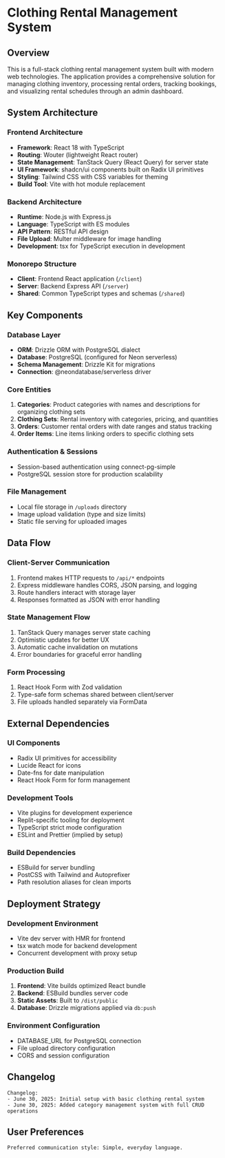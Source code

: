 # Clothing Rental Management System

## Overview

This is a full-stack clothing rental management system built with modern web technologies. The application provides a comprehensive solution for managing clothing inventory, processing rental orders, tracking bookings, and visualizing rental schedules through an admin dashboard.

## System Architecture

### Frontend Architecture
- **Framework**: React 18 with TypeScript
- **Routing**: Wouter (lightweight React router)
- **State Management**: TanStack Query (React Query) for server state
- **UI Framework**: shadcn/ui components built on Radix UI primitives
- **Styling**: Tailwind CSS with CSS variables for theming
- **Build Tool**: Vite with hot module replacement

### Backend Architecture
- **Runtime**: Node.js with Express.js
- **Language**: TypeScript with ES modules
- **API Pattern**: RESTful API design
- **File Upload**: Multer middleware for image handling
- **Development**: tsx for TypeScript execution in development

### Monorepo Structure
- **Client**: Frontend React application (`/client`)
- **Server**: Backend Express API (`/server`)
- **Shared**: Common TypeScript types and schemas (`/shared`)

## Key Components

### Database Layer
- **ORM**: Drizzle ORM with PostgreSQL dialect
- **Database**: PostgreSQL (configured for Neon serverless)
- **Schema Management**: Drizzle Kit for migrations
- **Connection**: @neondatabase/serverless driver

### Core Entities
1. **Categories**: Product categories with names and descriptions for organizing clothing sets
2. **Clothing Sets**: Rental inventory with categories, pricing, and quantities
3. **Orders**: Customer rental orders with date ranges and status tracking
4. **Order Items**: Line items linking orders to specific clothing sets

### Authentication & Sessions
- Session-based authentication using connect-pg-simple
- PostgreSQL session store for production scalability

### File Management
- Local file storage in `/uploads` directory
- Image upload validation (type and size limits)
- Static file serving for uploaded images

## Data Flow

### Client-Server Communication
1. Frontend makes HTTP requests to `/api/*` endpoints
2. Express middleware handles CORS, JSON parsing, and logging
3. Route handlers interact with storage layer
4. Responses formatted as JSON with error handling

### State Management Flow
1. TanStack Query manages server state caching
2. Optimistic updates for better UX
3. Automatic cache invalidation on mutations
4. Error boundaries for graceful error handling

### Form Processing
1. React Hook Form with Zod validation
2. Type-safe form schemas shared between client/server
3. File uploads handled separately via FormData

## External Dependencies

### UI Components
- Radix UI primitives for accessibility
- Lucide React for icons
- Date-fns for date manipulation
- React Hook Form for form management

### Development Tools
- Vite plugins for development experience
- Replit-specific tooling for deployment
- TypeScript strict mode configuration
- ESLint and Prettier (implied by setup)

### Build Dependencies
- ESBuild for server bundling
- PostCSS with Tailwind and Autoprefixer
- Path resolution aliases for clean imports

## Deployment Strategy

### Development Environment
- Vite dev server with HMR for frontend
- tsx watch mode for backend development
- Concurrent development with proxy setup

### Production Build
1. **Frontend**: Vite builds optimized React bundle
2. **Backend**: ESBuild bundles server code
3. **Static Assets**: Built to `/dist/public`
4. **Database**: Drizzle migrations applied via `db:push`

### Environment Configuration
- DATABASE_URL for PostgreSQL connection
- File upload directory configuration
- CORS and session configuration

## Changelog

```
Changelog:
- June 30, 2025: Initial setup with basic clothing rental system
- June 30, 2025: Added category management system with full CRUD operations
```

## User Preferences

```
Preferred communication style: Simple, everyday language.
```